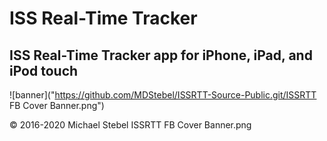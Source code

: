 #  ISS Real-Time Tracker

## ISS Real-Time Tracker app for iPhone, iPad, and iPod touch
![banner]("https://github.com/MDStebel/ISSRTT-Source-Public.git/ISSRTT FB Cover Banner.png")

© 2016-2020 Michael Stebel
ISSRTT FB Cover Banner.png
